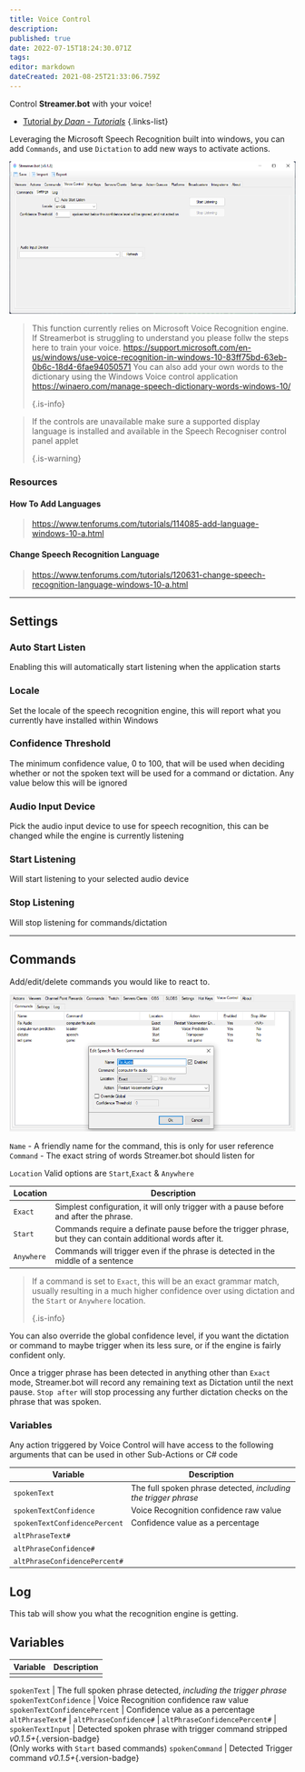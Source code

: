 ```yaml
---
title: Voice Control
description:
published: true
date: 2022-07-15T18:24:30.071Z
tags:
editor: markdown
dateCreated: 2021-08-25T21:33:06.759Z
---
```


Control **Streamer.bot** with your voice!

* [Tutorial *by Daan - Tutorials*](https://youtu.be/qnBckxzIqi0)
{.links-list}

Leveraging the Microsoft Speech Recognition built into windows, you can add `Commands`, and use `Dictation` to add new ways to activate actions.


![voice-control-settings-018.png](/voice-control-settings-018.png)

> This function currently relies on Microsoft Voice Recognition engine. If Streamerbot is struggling to understand you please follw the steps here to train your voice. https://support.microsoft.com/en-us/windows/use-voice-recognition-in-windows-10-83ff75bd-63eb-0b6c-18d4-6fae94050571 You can also add your own words to the dictionary using the Windows Voice control application https://winaero.com/manage-speech-dictionary-words-windows-10/ 
> 
> {.is-info}

> If the controls are unavailable make sure a supported display language is installed and available in the Speech Recogniser control panel applet 
> 
> {.is-warning}

### Resources

#### How To Add Languages
> https://www.tenforums.com/tutorials/114085-add-language-windows-10-a.html

#### Change Speech Recognition Language
> https://www.tenforums.com/tutorials/120631-change-speech-recognition-language-windows-10-a.html

***

## Settings

### Auto Start Listen

Enabling this will automatically start listening when the application starts

### Locale

Set the locale of the speech recognition engine, this will report what you currently have installed within Windows

### Confidence Threshold

The minimum confidence value, 0 to 100, that will be used when deciding whether or not the spoken text will be used for a command or dictation.  Any value below this will be ignored

### Audio Input Device

Pick the audio input device to use for speech recognition, this can be changed while the engine is currently listening

### Start Listening

Will start listening to your selected audio device

### Stop Listening

Will stop listening for commands/dictation

***

## Commands
Add/edit/delete commands you would like to react to.

![voice-control-commands.png](/voice-control-commands.png)

`Name` - A friendly name for the command, this is only for user reference `Command` - The exact string of words Streamer.bot should listen for

`Location` Valid options are `Start`,`Exact` & `Anywhere`

| Location   | Description                                                                                                  |
| ---------- | ------------------------------------------------------------------------------------------------------------ |
| `Exact`    | Simplest configuration, it will only trigger with a pause before and after the phrase.                       |
| `Start`    | Commands require a definate pause before the trigger phrase, but they can contain additional words after it. |
| `Anywhere` | Commands will trigger even if the phrase is detected in the middle of a sentence                             |

> If a command is set to `Exact`, this will be an exact grammar match, usually resulting in a much higher confidence over using dictation and the `Start` or `Anywhere` location. 
> 
> {.is-info}


You can also override the global confidence level, if you want the dictation or command to maybe trigger when its less sure, or if the engine is fairly confident only.

Once a trigger phrase has been detected in anything other than `Exact` mode, Streamer.bot will record any remaining text as Dictation until the next pause. `Stop after` will stop processing any further dictation checks on the phrase that was spoken.

### Variables

Any action triggered by Voice Control will have access to the following arguments that can be used in other Sub-Actions or C# code

| Variable                      | Description                                                     |
| ----------------------------- | --------------------------------------------------------------- |
| `spokenText`                  | The full spoken phrase detected, *including the trigger phrase* |
| `spokenTextConfidence`        | Voice Recognition confidence raw value                          |
| `spokenTextConfidencePercent` | Confidence value as a percentage                                |
| `altPhraseText#`              |                                                                 |
| `altPhraseConfidence#`        |                                                                 |
| `altPhraseConfidencePercent#` |                                                                 |


## Log

This tab will show you what the recognition engine is getting.

## Variables

| Variable | Description |
| --------:|:----------- |
|          |             |


`spokenText` | The full spoken phrase detected, *including the trigger phrase* `spokenTextConfidence` | Voice Recognition confidence raw value `spokenTextConfidencePercent` | Confidence value as a percentage `altPhraseText#` | `altPhraseConfidence#` | `altPhraseConfidencePercent#` | `spokenTextInput` | Detected spoken phrase with trigger command stripped *v0.1.5+*{.version-badge} <br>(Only works with `Start` based commands) `spokenCommand` | Detected Trigger command *v0.1.5+*{.version-badge}